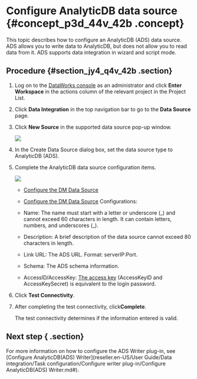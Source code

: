 # Configure AnalyticDB data source {#concept_p3d_44v_42b .concept}

This topic describes how to configure an AnalyticDB \(ADS\) data source. ADS allows you to write data to AnalyticDB, but does not allow you to read data from it. ADS supports data integration in wizard and script mode.

## Procedure {#section_jy4_q4v_42b .section}

1.  Log on to the [DataWorks console](https://partners-intl.aliyun.com) as an administrator and click **Enter Workspace** in the actions column of the relevant project in the Project List.
2.  Click **Data Integration** in the top navigation bar to go to the **Data Source** page.
3.  Click **New Source** in the supported data source pop-up window.

    ![](http://static-aliyun-doc.oss-cn-hangzhou.aliyuncs.com/assets/img/16197/15514225257524_en-US.png)

4.  In the Create Data Source dialog box, set the data source type to AnalyticDB \(ADS\).
5.  Complete the AnalyticDB data source configuration items.

    ![](http://static-aliyun-doc.oss-cn-hangzhou.aliyuncs.com/assets/img/16197/15514225257525_en-US.png)

    -   [Configure the DM Data Source](https://www.alibabacloud.com/help/faq-detail/74294.htm)
    -   [Configure the DM Data Source](https://www.alibabacloud.com/help/faq-detail/74294.htm)
    Configurations:

    -   Name: The name must start with a letter or underscore \(\_\) and cannot exceed 60 characters in length. It can contain letters, numbers, and underscores \(\_\).
    -   Description: A brief description of the data source cannot exceed 80 characters in length.
    -   Link URL: The ADS URL. Format: serverIP:Port.
    -   Schema: The ADS schema information.
    -   AccessID/AccessKey: [The access key](https://www.alibabacloud.com/help/doc-detail/53045.htm) \(AccessKeyID and AccessKeySecret\) is equivalent to the login password.
6.  Click **Test Connectivity**.
7.  After completing the test connectivity, click**Complete**.

    The test connectivity determines if the information entered is valid.


## Next step { .section}

For more information on how to configure the ADS Writer plug-in, see [Configure AnalyticDB\(ADS\) Writer](reseller.en-US/User Guide/Data integration/Task configuration/Configure writer plug-in/Configure AnalyticDB(ADS) Writer.md#).

